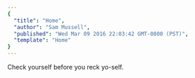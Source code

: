 ```yaml
---
{
  "title": "Home",
  "author": "Sam Mussell",
  "published": "Wed Mar 09 2016 22:03:42 GMT-0800 (PST)",
  "template": "Home"
}
---
```


Check yourself before you reck yo-self.

